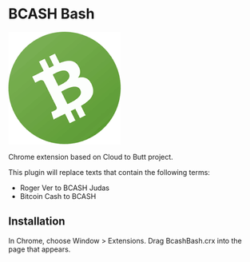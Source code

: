 BCASH Bash
==========

![](logo.png)

Chrome extension based on Cloud to Butt project.

This plugin will replace texts that contain the following terms:
* Roger Ver to BCASH Judas
* Bitcoin Cash to BCASH

Installation
------------

In Chrome, choose Window > Extensions.  Drag BcashBash.crx into the page that appears.
